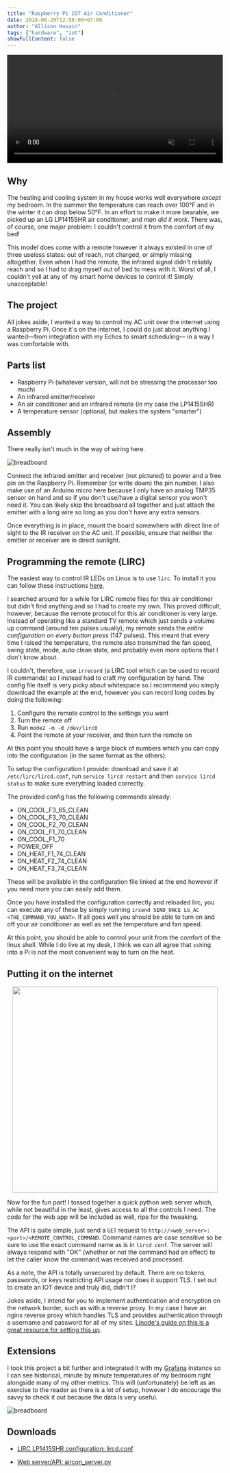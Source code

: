 ```yaml
---
title: "Raspberry Pi IOT Air Conditioner"
date: 2018-06-20T12:56:00+07:00
author: "Allison Husain"
tags: ["hardware", "iot"]
showFullContent: false
---
```


<center>
<video autoplay="autoplay" loop="loop" muted style="width: 100%; height: auto;">
  <source src="/blog/images/ac_pi/headline_video_480p.mov" type="video/mp4" />
</video>
</center>

## Why

The heating and cooling system in my house works well everywhere *except* my bedroom. In the summer the temperature can reach over 100°F and in the winter it can drop below 50°F. In an effort to make it more bearable, we picked up an LG LP1415SHR air conditioner, and *man did it work*. There was, of course, one major problem: I couldn't control it from the comfort of my bed!

This model does come with a remote however it always existed in one of three useless states: out of reach, not charged, or simply missing altogether. Even when I had the remote, the infrared signal didn't reliably reach and so I had to drag myself out of bed to mess with it. Worst of all, I couldn't yell at any of my smart home devices to control it! Simply unacceptable!

## The project
All jokes aside, I wanted a way to control my AC unit over the internet using a Raspberry Pi. Once it's on the internet, I could do just about anything I wanted—from integration with my Echos to smart scheduling— in a way I was comfortable with.

## Parts list

* Raspberry Pi (whatever version, will not be stressing the processor too much)
* An infrared emitter/receiver
* An air conditioner and an infrared remote (in my case the LP1415SHR)
* A temperature sensor (optional, but makes the system "smarter")

## Assembly
There really isn't much in the way of wiring here.

![breadboard](/blog/images/ac_pi/board_layout.JPG)


Connect the infrared emitter and receiver (not pictured) to power and a free pin on the Raspberry Pi. Remember (or write down) the pin number. I also make use of an Arduino micro here because I only have an analog TMP35 sensor on hand and so if you don't use/have a digital sensor you won't need it. You can likely skip the breadboard all together and just attach the emitter with a long wire so long as you don't have any extra sensors.

Once everything is in place, mount the board somewhere with direct line of sight to the IR receiver on the AC unit. If possible, ensure that neither the emitter or receiver are in direct sunlight.

## Programming the remote (LIRC)

The easiest way to control IR LEDs on Linux is to use `lirc`. To install it you can follow these instructions [here](https://gist.github.com/prasanthj/c15a5298eb682bde34961c322c95378b).

I searched around for a while for LIRC remote files for this air conditioner but didn't find anything and so I had to create my own. This proved difficult, however, because the remote protocol for this air conditioner is very large. Instead of operating like a standard TV remote which just sends a volume up command (around ten pulses usually), my remote sends the *entire  configuration on every button press* (147 pulses). This meant that every time I raised the temperature, the remote also transmitted the fan speed, swing state, mode, auto clean state, and probably even more options that I don't know about. 

I couldn't, therefore, use `irrecord` (a LIRC tool which can be used to record IR commands) so I instead had to craft my configuration by hand. The config file itself is very picky about whitespace so I recommend you simply download the example at the end, however you can record long codes by doing the following:

1. Configure the remote control to the settings you want
3. Turn the remote off
4. Run `mode2 -m -d /dev/lirc0`
5. Point the remote at your receiver, and then turn the remote on

At this point you should have a large block of numbers which you can copy into the configuration (in the same format as the others). 

To setup the configuration I provide: download and save it at `/etc/lirc/lircd.conf`, run `service lircd restart` and then `service lircd status` to make sure everything loaded correctly.

The provided config has the following commands already:

* ON\_COOL\_F3\_65\_CLEAN
* ON\_COOL\_F3\_70\_CLEAN
* ON\_COOL\_F2\_70\_CLEAN
* ON\_COOL\_F1\_70\_CLEAN
* ON\_COOL\_F1\_70
* POWER\_OFF
* ON\_HEAT\_F1\_74\_CLEAN
* ON\_HEAT\_F2\_74\_CLEAN
* ON\_HEAT\_F3\_74\_CLEAN

These will be available in the configuration file linked at the end however if you need more you can easily add them.

Once you have installed the configuration correctly and reloaded lirc, you can execute any of these by simply running `irsend SEND_ONCE LG_AC <THE_COMMAND_YOU_WANT>`. If all goes well you should be able to turn on and off your air conditioner as well as set the temperature and fan speed.

At this point, you should be able to control your unit from the comfort of the linux shell. While I do live at my desk, I think we can all agree that `ssh`ing into a Pi is not the most convenient way to turn on the heat. 


## Putting it on the internet

<center>
<img src="/blog/images/ac_pi/web_server.png" height="480" style="height: 480px;width: unset;"/>
</center>

Now for the fun part! I tossed together a quick python web server which, while not beautiful in the least, gives access to all the controls I need. The code for the web app will be included as well, ripe for the tweaking.

The API is quite simple, just send a `GET` request to `http://<web_server>:<port>/<REMOTE_CONTROL_COMMAND`. Command names are case sensitive so be sure to use the exact command name as is in `lircd.conf`. The server will always respond with "OK" (whether or not the command had an effect) to let the caller know the command was received and processed.

As a note, the API is totally unsecured by default. There are no tokens, passwords, or keys restricting API usage nor does it support TLS. I set out to create an IOT device and truly did, didn't I? 

Jokes aside, I intend for you to implement authentication and encryption on the network border, such as with a reverse proxy. In my case I have an nginx reverse proxy which handles TLS and provides authentication through a username and password for all of my sites. [Linode's guide on this is a great resource for setting this up](https://www.linode.com/docs/web-servers/nginx/use-nginx-reverse-proxy/).


## Extensions

I took this project a bit further and integrated it with my [Grafana](https://grafana.com/) instance so I can see historical, minute by minute temperatures of my bedroom right alongside many of my other metrics. This will (unfortunately) be left as an exercise to the reader as there is a lot of setup, however I do encourage the savvy to check it out because the data is very useful.

![breadboard](/blog/images/ac_pi/grafana.png)


## Downloads

* [LIRC LP1415SHR configuration: lircd.conf](/blog/images/ac_pi/lircd.conf)

* [Web server/API: aircon_server.py](/blog/images/ac_pi/aircon_server.py)
